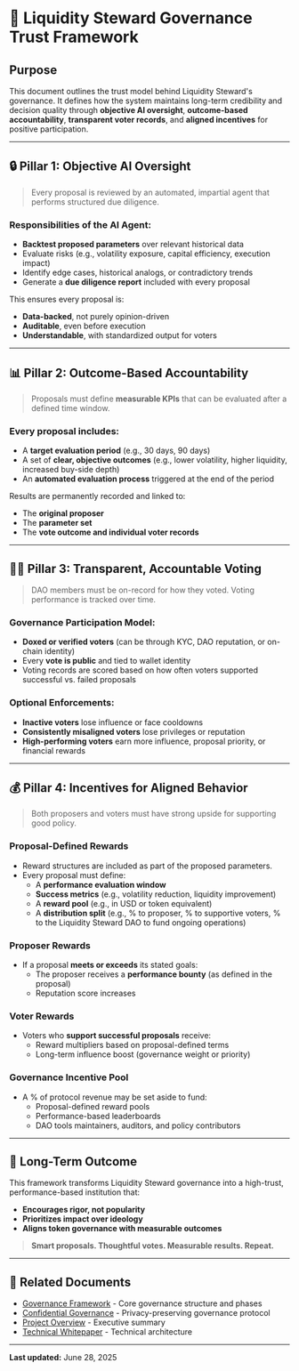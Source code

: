 # 🧱 Liquidity Steward Governance Trust Framework

## Purpose

This document outlines the trust model behind Liquidity Steward's governance. It defines how the system maintains long-term credibility and decision quality through **objective AI oversight**, **outcome-based accountability**, **transparent voter records**, and **aligned incentives** for positive participation.

---

## 🔒 Pillar 1: Objective AI Oversight

> Every proposal is reviewed by an automated, impartial agent that performs structured due diligence.

### Responsibilities of the AI Agent:
- **Backtest proposed parameters** over relevant historical data
- Evaluate risks (e.g., volatility exposure, capital efficiency, execution impact)
- Identify edge cases, historical analogs, or contradictory trends
- Generate a **due diligence report** included with every proposal

This ensures every proposal is:
- **Data-backed**, not purely opinion-driven
- **Auditable**, even before execution
- **Understandable**, with standardized output for voters

---

## 📊 Pillar 2: Outcome-Based Accountability

> Proposals must define **measurable KPIs** that can be evaluated after a defined time window.

### Every proposal includes:
- A **target evaluation period** (e.g., 30 days, 90 days)
- A set of **clear, objective outcomes** (e.g., lower volatility, higher liquidity, increased buy-side depth)
- An **automated evaluation process** triggered at the end of the period

Results are permanently recorded and linked to:
- The **original proposer**
- The **parameter set**
- The **vote outcome and individual voter records**

---

## 🧑‍⚖️ Pillar 3: Transparent, Accountable Voting

> DAO members must be on-record for how they voted. Voting performance is tracked over time.

### Governance Participation Model:
- **Doxed or verified voters** (can be through KYC, DAO reputation, or on-chain identity)
- Every **vote is public** and tied to wallet identity
- Voting records are scored based on how often voters supported successful vs. failed proposals

### Optional Enforcements:
- **Inactive voters** lose influence or face cooldowns
- **Consistently misaligned voters** lose privileges or reputation
- **High-performing voters** earn more influence, proposal priority, or financial rewards

---

## 💰 Pillar 4: Incentives for Aligned Behavior

> Both proposers and voters must have strong upside for supporting good policy.

### Proposal-Defined Rewards
- Reward structures are included as part of the proposed parameters.
- Every proposal must define:
  - A **performance evaluation window**
  - **Success metrics** (e.g., volatility reduction, liquidity improvement)
  - A **reward pool** (e.g., in USD or token equivalent)
  - A **distribution split** (e.g., % to proposer, % to supportive voters, % to the Liquidity Steward DAO to fund ongoing operations)

### Proposer Rewards
- If a proposal **meets or exceeds** its stated goals:
  - The proposer receives a **performance bounty** (as defined in the proposal)
  - Reputation score increases

### Voter Rewards
- Voters who **support successful proposals** receive:
  - Reward multipliers based on proposal-defined terms
  - Long-term influence boost (governance weight or priority)

### Governance Incentive Pool
- A % of protocol revenue may be set aside to fund:
  - Proposal-defined reward pools
  - Performance-based leaderboards
  - DAO tools maintainers, auditors, and policy contributors

---

## 🏁 Long-Term Outcome

This framework transforms Liquidity Steward governance into a high-trust, performance-based institution that:
- **Encourages rigor, not popularity**
- **Prioritizes impact over ideology**
- **Aligns token governance with measurable outcomes**

> **Smart proposals. Thoughtful votes. Measurable results. Repeat.**

---

## 🔗 Related Documents

- [Governance Framework](./framework.md) - Core governance structure and phases
- [Confidential Governance](./confidential-governance.md) - Privacy-preserving governance protocol
- [Project Overview](../overview/project-overview.md) - Executive summary
- [Technical Whitepaper](../overview/whitepaper.md) - Technical architecture

---

**Last updated:** June 28, 2025 